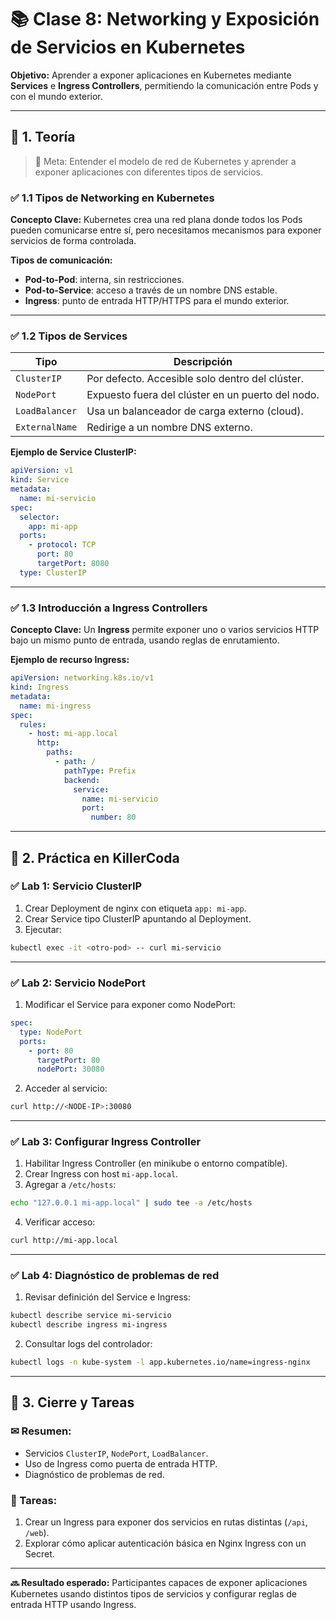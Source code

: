 # 📚 Clase 8: Networking y Exposición de Servicios en Kubernetes
  
**Objetivo:** Aprender a exponer aplicaciones en Kubernetes mediante **Services** e **Ingress Controllers**, permitiendo la comunicación entre Pods y con el mundo exterior.

---

## 🔹 1. Teoría

> 🚀 Meta: Entender el modelo de red de Kubernetes y aprender a exponer aplicaciones con diferentes tipos de servicios.

### ✅ 1.1 Tipos de Networking en Kubernetes

**Concepto Clave:** Kubernetes crea una red plana donde todos los Pods pueden comunicarse entre sí, pero necesitamos mecanismos para exponer servicios de forma controlada.

**Tipos de comunicación:**
- **Pod-to-Pod**: interna, sin restricciones.
- **Pod-to-Service**: acceso a través de un nombre DNS estable.
- **Ingress**: punto de entrada HTTP/HTTPS para el mundo exterior.

---

### ✅ 1.2 Tipos de Services

| Tipo | Descripción |
|------|-------------|
| `ClusterIP` | Por defecto. Accesible solo dentro del clúster. |
| `NodePort` | Expuesto fuera del clúster en un puerto del nodo. |
| `LoadBalancer` | Usa un balanceador de carga externo (cloud). |
| `ExternalName` | Redirige a un nombre DNS externo. |

**Ejemplo de Service ClusterIP:**
```yaml
apiVersion: v1
kind: Service
metadata:
  name: mi-servicio
spec:
  selector:
    app: mi-app
  ports:
    - protocol: TCP
      port: 80
      targetPort: 8080
  type: ClusterIP
```

---

### ✅ 1.3 Introducción a Ingress Controllers

**Concepto Clave:** Un **Ingress** permite exponer uno o varios servicios HTTP bajo un mismo punto de entrada, usando reglas de enrutamiento.

**Ejemplo de recurso Ingress:**
```yaml
apiVersion: networking.k8s.io/v1
kind: Ingress
metadata:
  name: mi-ingress
spec:
  rules:
    - host: mi-app.local
      http:
        paths:
          - path: /
            pathType: Prefix
            backend:
              service:
                name: mi-servicio
                port:
                  number: 80
```

---

## 🔹 2. Práctica en KillerCoda

### ✅ Lab 1: Servicio ClusterIP

1. Crear Deployment de nginx con etiqueta `app: mi-app`.
2. Crear Service tipo ClusterIP apuntando al Deployment.
3. Ejecutar:
```sh
kubectl exec -it <otro-pod> -- curl mi-servicio
```

---

### ✅ Lab 2: Servicio NodePort

1. Modificar el Service para exponer como NodePort:
```yaml
spec:
  type: NodePort
  ports:
    - port: 80
      targetPort: 80
      nodePort: 30080
```
2. Acceder al servicio:
```sh
curl http://<NODE-IP>:30080
```

---

### ✅ Lab 3: Configurar Ingress Controller

1. Habilitar Ingress Controller (en minikube o entorno compatible).
2. Crear Ingress con host `mi-app.local`.
3. Agregar a `/etc/hosts`:
```sh
echo "127.0.0.1 mi-app.local" | sudo tee -a /etc/hosts
```
4. Verificar acceso:
```sh
curl http://mi-app.local
```

---

### ✅ Lab 4: Diagnóstico de problemas de red

1. Revisar definición del Service e Ingress:
```sh
kubectl describe service mi-servicio
kubectl describe ingress mi-ingress
```
2. Consultar logs del controlador:
```sh
kubectl logs -n kube-system -l app.kubernetes.io/name=ingress-nginx
```

---

## 🔹 3. Cierre y Tareas

### ✉ Resumen:

- Servicios `ClusterIP`, `NodePort`, `LoadBalancer`.
- Uso de Ingress como puerta de entrada HTTP.
- Diagnóstico de problemas de red.

### 📅 Tareas:

1. Crear un Ingress para exponer dos servicios en rutas distintas (`/api`, `/web`).
2. Explorar cómo aplicar autenticación básica en Nginx Ingress con un Secret.

---

**🔜 Resultado esperado:** Participantes capaces de exponer aplicaciones Kubernetes usando distintos tipos de servicios y configurar reglas de entrada HTTP usando Ingress.

